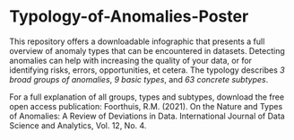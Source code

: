 # Typology-of-Anomalies-Poster
This repository offers a downloadable infographic that presents a full overview of anomaly types that can be encountered in datasets. Detecting anomalies can help with increasing the quality of your data, or for identifying risks, errors, opportunities, et cetera. The typology describes <em> 3 broad groups of anomalies</em>, <em> 9 basic types</em>, and <em> 63 concrete subtypes</em>. 

For a full explanation of all groups, types and subtypes, download the free open access publication: Foorthuis, R.M. (2021). On the Nature and Types of Anomalies: A Review of Deviations in Data. International Journal of Data Science and Analytics, Vol. 12, No. 4. 
